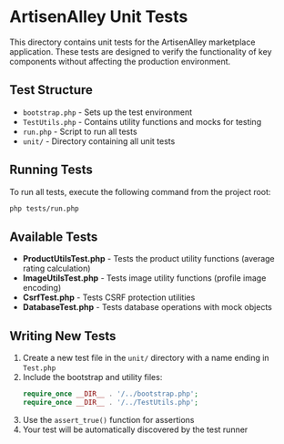 # ArtisenAlley Unit Tests

This directory contains unit tests for the ArtisenAlley marketplace application. These tests are designed to verify the functionality of key components without affecting the production environment.

## Test Structure

- `bootstrap.php` - Sets up the test environment
- `TestUtils.php` - Contains utility functions and mocks for testing
- `run.php` - Script to run all tests
- `unit/` - Directory containing all unit tests

## Running Tests

To run all tests, execute the following command from the project root:

```bash
php tests/run.php
```

## Available Tests

- **ProductUtilsTest.php** - Tests the product utility functions (average rating calculation)
- **ImageUtilsTest.php** - Tests image utility functions (profile image encoding)
- **CsrfTest.php** - Tests CSRF protection utilities
- **DatabaseTest.php** - Tests database operations with mock objects

## Writing New Tests

1. Create a new test file in the `unit/` directory with a name ending in `Test.php`
2. Include the bootstrap and utility files:
   ```php
   require_once __DIR__ . '/../bootstrap.php';
   require_once __DIR__ . '/../TestUtils.php';
   ```
3. Use the `assert_true()` function for assertions
4. Your test will be automatically discovered by the test runner
